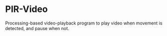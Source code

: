 # PIR-Video
Processing-based video-playback program to play video when movement is detected, and pause when not.
